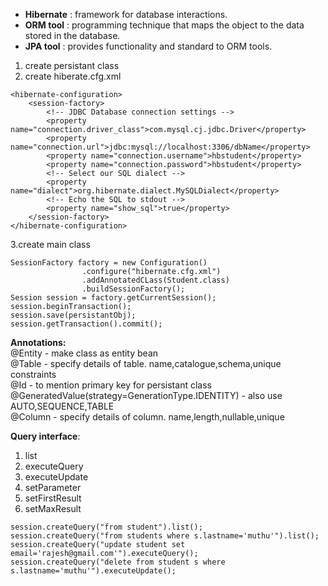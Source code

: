 - **Hibernate** : framework for database interactions.
- **ORM tool** : programming technique that maps the object to the data stored in the database.
- **JPA tool** :  provides functionality and standard to ORM tools.

1. create persistant class
2. create hiberate.cfg.xml
```
<hibernate-configuration>
    <session-factory>
        <!-- JDBC Database connection settings -->
        <property name="connection.driver_class">com.mysql.cj.jdbc.Driver</property>
        <property name="connection.url">jdbc:mysql://localhost:3306/dbName</property>
        <property name="connection.username">hbstudent</property>
        <property name="connection.password">hbstudent</property>
        <!-- Select our SQL dialect -->
        <property name="dialect">org.hibernate.dialect.MySQLDialect</property>
        <!-- Echo the SQL to stdout -->
        <property name="show_sql">true</property>
    </session-factory>
</hibernate-configuration>
```
3.create main class
```
SessionFactory factory = new Configuration()
                .configure("hibernate.cfg.xml")
                .addAnnotatedCLass(Student.class)
                .buildSessionFactory();
Session session = factory.getCurrentSession();
session.beginTransaction();
session.save(persistantObj);
session.getTransaction().commit();
```
**Annotations:**\
@Entity - make class as entity bean\
@Table - specify details of table. name,catalogue,schema,unique constraints\
@Id - to mention primary key for persistant class\
@GeneratedValue(strategy=GenerationType.IDENTITY)  - also use AUTO,SEQUENCE,TABLE\
@Column - specify details of column. name,length,nullable,unique
 
**Query interface**: 
1. list
2. executeQuery
3. executeUpdate
4. setParameter
5. setFirstResult
6. setMaxResult
```
session.createQuery("from student").list();
session.createQuery("from students where s.lastname='muthu'").list();
session.createQuery("update student set email='rajesh@gmail.com'").executeQuery();
session.createQuery("delete from student s where s.lastname='muthu'").executeUpdate();

```
 
